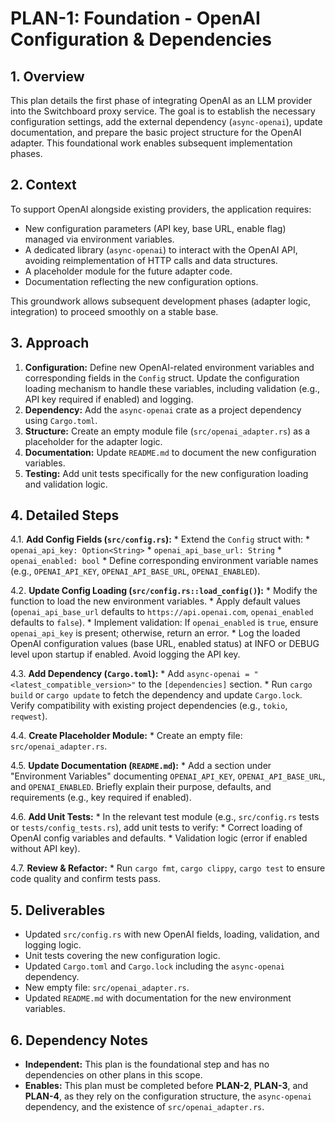 # PLAN-1: Foundation - OpenAI Configuration & Dependencies

## 1. Overview

This plan details the first phase of integrating OpenAI as an LLM provider into the Switchboard proxy service. The goal is to establish the necessary configuration settings, add the external dependency (`async-openai`), update documentation, and prepare the basic project structure for the OpenAI adapter. This foundational work enables subsequent implementation phases.

## 2. Context

To support OpenAI alongside existing providers, the application requires:
*   New configuration parameters (API key, base URL, enable flag) managed via environment variables.
*   A dedicated library (`async-openai`) to interact with the OpenAI API, avoiding reimplementation of HTTP calls and data structures.
*   A placeholder module for the future adapter code.
*   Documentation reflecting the new configuration options.

This groundwork allows subsequent development phases (adapter logic, integration) to proceed smoothly on a stable base.

## 3. Approach

1.  **Configuration:** Define new OpenAI-related environment variables and corresponding fields in the `Config` struct. Update the configuration loading mechanism to handle these variables, including validation (e.g., API key required if enabled) and logging.
2.  **Dependency:** Add the `async-openai` crate as a project dependency using `Cargo.toml`.
3.  **Structure:** Create an empty module file (`src/openai_adapter.rs`) as a placeholder for the adapter logic.
4.  **Documentation:** Update `README.md` to document the new configuration variables.
5.  **Testing:** Add unit tests specifically for the new configuration loading and validation logic.

## 4. Detailed Steps

4.1.  **Add Config Fields (`src/config.rs`):**
    *   Extend the `Config` struct with:
        *   `openai_api_key: Option<String>`
        *   `openai_api_base_url: String`
        *   `openai_enabled: bool`
    *   Define corresponding environment variable names (e.g., `OPENAI_API_KEY`, `OPENAI_API_BASE_URL`, `OPENAI_ENABLED`).

4.2.  **Update Config Loading (`src/config.rs::load_config()`):**
    *   Modify the function to load the new environment variables.
    *   Apply default values (`openai_api_base_url` defaults to `https://api.openai.com`, `openai_enabled` defaults to `false`).
    *   Implement validation: If `openai_enabled` is `true`, ensure `openai_api_key` is present; otherwise, return an error.
    *   Log the loaded OpenAI configuration values (base URL, enabled status) at INFO or DEBUG level upon startup if enabled. Avoid logging the API key.

4.3.  **Add Dependency (`Cargo.toml`):**
    *   Add `async-openai = "<latest_compatible_version>"` to the `[dependencies]` section.
    *   Run `cargo build` or `cargo update` to fetch the dependency and update `Cargo.lock`. Verify compatibility with existing project dependencies (e.g., `tokio`, `reqwest`).

4.4.  **Create Placeholder Module:**
    *   Create an empty file: `src/openai_adapter.rs`.

4.5.  **Update Documentation (`README.md`):**
    *   Add a section under "Environment Variables" documenting `OPENAI_API_KEY`, `OPENAI_API_BASE_URL`, and `OPENAI_ENABLED`. Briefly explain their purpose, defaults, and requirements (e.g., key required if enabled).

4.6.  **Add Unit Tests:**
    *   In the relevant test module (e.g., `src/config.rs` tests or `tests/config_tests.rs`), add unit tests to verify:
        *   Correct loading of OpenAI config variables and defaults.
        *   Validation logic (error if enabled without API key).

4.7.  **Review & Refactor:**
    *   Run `cargo fmt`, `cargo clippy`, `cargo test` to ensure code quality and confirm tests pass.

## 5. Deliverables

*   Updated `src/config.rs` with new OpenAI fields, loading, validation, and logging logic.
*   Unit tests covering the new configuration logic.
*   Updated `Cargo.toml` and `Cargo.lock` including the `async-openai` dependency.
*   New empty file: `src/openai_adapter.rs`.
*   Updated `README.md` with documentation for the new environment variables.

## 6. Dependency Notes

*   **Independent:** This plan is the foundational step and has no dependencies on other plans in this scope.
*   **Enables:** This plan must be completed before **PLAN-2**, **PLAN-3**, and **PLAN-4**, as they rely on the configuration structure, the `async-openai` dependency, and the existence of `src/openai_adapter.rs`.